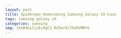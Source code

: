 ```yaml
---
layout: post
title: Spiderman Homecoming Samsung Galaxy S9 Case
tags: samsung galaxy s9
categories: samsung
img: 1koDOGyIjxEs9gC2_0d3wr8cTbnRVMMtk
---
```

